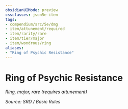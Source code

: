 ```yaml
---
obsidianUIMode: preview
cssclasses: json5e-item
tags:
- compendium/src/5e/dmg
- item/attunement/required
- item/rarity/rare
- item/tier/major
- item/wondrous/ring
aliases: 
- "Ring of Psychic Resistance"
---
```

# Ring of Psychic Resistance
*Ring, major, rare (requires attunement)*  


*Source: SRD / Basic Rules*